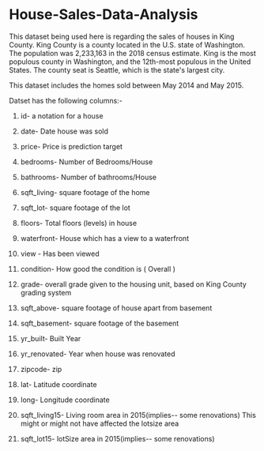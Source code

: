 # House-Sales-Data-Analysis

This dataset being used here is regarding the sales of houses in King County. King County is a county located in the U.S. state of Washington. The population was 2,233,163 in the 2018 census estimate. King is the most populous county in Washington, and the 12th-most populous in the United States. The county seat is Seattle, which is the state's largest city.

This dataset includes the homes sold between May 2014 and May 2015.

Datset has the following columns:-

1. id- a notation for a house

2. date- Date house was sold

3. price- Price is prediction target

4. bedrooms- Number of Bedrooms/House

5. bathrooms- Number of bathrooms/House

6. sqft_living- square footage of the home

7. sqft_lot- square footage of the lot

8. floors- Total floors (levels) in house

9. waterfront- House which has a view to a waterfront

10. view - Has been viewed

11. condition- How good the condition is ( Overall )

12. grade- overall grade given to the housing unit, based on King County grading system

13. sqft_above- square footage of house apart from basement

14. sqft_basement- square footage of the basement

15. yr_built- Built Year

16. yr_renovated- Year when house was renovated

17. zipcode- zip

18. lat- Latitude coordinate

19. long- Longitude coordinate

20. sqft_living15- Living room area in 2015(implies-- some renovations) This might or might not have affected the lotsize area

21. sqft_lot15- lotSize area in 2015(implies-- some renovations) 
